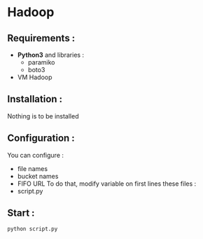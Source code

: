 # Hadoop

## Requirements :
- **Python3** and libraries :
  - paramiko
  - boto3
- VM Hadoop

## Installation :
Nothing is to be installed

## Configuration :
You can configure :
- file names
- bucket names
- FIFO URL
To do that, modify variable on first lines these files :
- script.py

## Start :
```python script.py```
